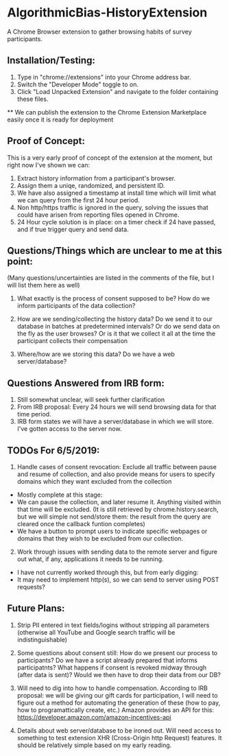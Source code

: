 # AlgorithmicBias-HistoryExtension
A Chrome Browser extension to gather browsing habits of survey participants.


## Installation/Testing:

1. Type in "chrome://extensions" into your Chrome address bar.  
2. Switch the "Developer Mode" toggle to on.  
3. Click "Load Unpacked Extension" and navigate to the folder containing these files.  

** We can publish the extension to the Chrome Extension Marketplace easily once it is ready for deployment

## Proof of Concept:

This is a very early proof of concept of the extension at the moment, but right now I've shown we can:
1. Extract history information from a participant's browser.
2. Assign them a uniqe, randomized, and persistent ID. 
3. We have also assigned a timestamp at install time which will limit what we can query from the first 24 hour period. 
4. Non http/https traffic is ignored in the query, solving the issues that could have arisen from reporting files opened in Chrome.
5. 24 Hour cycle solution is in place: on a timer check if 24 have passed, and if true trigger query and send data.

## Questions/Things which are unclear to me at this point:
(Many questions/uncertainties are listed in the comments of the file, but I will list them here as well)  
1.  What exactly is the process of consent supposed to be? How do we inform participants of the data collection?   
2.  How are we sending/collecting the history data? Do we send it to our database in batches at predetermined intervals? Or do we send data on the fly as the user browses? Or is it that we collect it all at the time the participant collects their compensation
  
3.  Where/how are we storing this data? Do we have a web server/database?  

## Questions Answered from IRB form: 
1. Still somewhat unclear, will seek further clarification 
2. From IRB proposal: Every 24 hours we will send browsing data for that time period. 
3. IRB form states we will have a server/database in which we will store. I've gotten access to the server now.

## TODOs For 6/5/2019:

1. Handle cases of consent revocation: Exclude all traffic between pause and resume of collection, and also provide means for users to specify domains which they want excluded from the collection 

* Mostly complete at this stage: 
* We can pause the collection, and later resume it. Anything visited within that time will be excluded. (It is still retrieved by chrome.history.search, but we will simple not send/store them: the result from the query are cleared once the callback funtion completes)
* We have a button to prompt users to indicate specific webpages or domains that they wish to be excluded from our collection.

2. Work through issues with sending data to the remote server and figure out what, if any, applications it needs to be running.

*  I have not currently worked through this, but from early digging: 
*  It may need to implement http(s), so we can send to server using POST requests? 


## Future Plans:

1. Strip PII entered in text fields/logins without stripping all parameters (otherwise all YouTube and Google search traffic will be indistinguishable)  

2. Some questions about consent still: How do we present our process to participants? Do we have a script already prepared that informs participatnts? What happens if consent is revoked midway through (after data is sent)? Would we then have to drop their data from our DB?  

3. Will need to dig into how to handle compensation. According to IRB proposal: we will be giving our gift cards for participation, I will need to figure out a method for automating the generation of these (how to pay, how to programattically create, etc.) Amazon provides an API for this: https://developer.amazon.com/amazon-incentives-api

4. Details about web server/database to be ironed out. Will need access to something to test extension XHR (Cross-Origin http Request) features. It should be relatively simple based on my early reading. 



